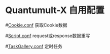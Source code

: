 # Quantumult-X 自用配置

#[Cookie.conf](https://github.com/lookun/Quantumult-X/blob/main/Cookie.conf) 获取Cookie数据

#[Script.conf](https://github.com/lookun/Quantumult-X/blob/main/Script.conf) request或response数据重写

#[TaskGallery.conf](https://github.com/lookun/Quantumult-X/blob/main/TaskGallery.json) 定时任务
